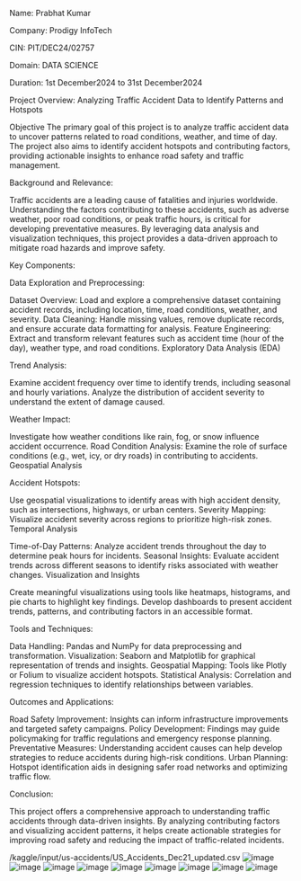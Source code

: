 Name: Prabhat Kumar

Company: Prodigy InfoTech

CIN: PIT/DEC24/02757

Domain: DATA SCIENCE

Duration: 1st December2024 to 31st December2024


Project Overview: Analyzing Traffic Accident Data to Identify Patterns and Hotspots

Objective
The primary goal of this project is to analyze traffic accident data to uncover patterns related to road conditions, weather, and time of day. The project also aims to identify accident hotspots and contributing factors, providing actionable insights to enhance road safety and traffic management.

Background and Relevance:

Traffic accidents are a leading cause of fatalities and injuries worldwide. Understanding the factors contributing to these accidents, such as adverse weather, poor road conditions, or peak traffic hours, is critical for developing preventative measures. By leveraging data analysis and visualization techniques, this project provides a data-driven approach to mitigate road hazards and improve safety.

Key Components:

Data Exploration and Preprocessing:

Dataset Overview: Load and explore a comprehensive dataset containing accident records, including location, time, road conditions, weather, and severity.
Data Cleaning: Handle missing values, remove duplicate records, and ensure accurate data formatting for analysis.
Feature Engineering: Extract and transform relevant features such as accident time (hour of the day), weather type, and road conditions.
Exploratory Data Analysis (EDA)

Trend Analysis:

Examine accident frequency over time to identify trends, including seasonal and hourly variations.
Analyze the distribution of accident severity to understand the extent of damage caused.

Weather Impact:

Investigate how weather conditions like rain, fog, or snow influence accident occurrence.
Road Condition Analysis:
Examine the role of surface conditions (e.g., wet, icy, or dry roads) in contributing to accidents.
Geospatial Analysis

Accident Hotspots:

Use geospatial visualizations to identify areas with high accident density, such as intersections, highways, or urban centers.
Severity Mapping:
Visualize accident severity across regions to prioritize high-risk zones.
Temporal Analysis

Time-of-Day Patterns:
Analyze accident trends throughout the day to determine peak hours for incidents.
Seasonal Insights:
Evaluate accident trends across different seasons to identify risks associated with weather changes.
Visualization and Insights

Create meaningful visualizations using tools like heatmaps, histograms, and pie charts to highlight key findings.
Develop dashboards to present accident trends, patterns, and contributing factors in an accessible format.

Tools and Techniques:

Data Handling: Pandas and NumPy for data preprocessing and transformation.
Visualization: Seaborn and Matplotlib for graphical representation of trends and insights.
Geospatial Mapping: Tools like Plotly or Folium to visualize accident hotspots.
Statistical Analysis: Correlation and regression techniques to identify relationships between variables.

Outcomes and Applications:

Road Safety Improvement: Insights can inform infrastructure improvements and targeted safety campaigns.
Policy Development: Findings may guide policymaking for traffic regulations and emergency response planning.
Preventative Measures: Understanding accident causes can help develop strategies to reduce accidents during high-risk conditions.
Urban Planning: Hotspot identification aids in designing safer road networks and optimizing traffic flow.

Conclusion:

This project offers a comprehensive approach to understanding traffic accidents through data-driven insights. By analyzing contributing factors and visualizing accident patterns, it helps create actionable strategies for improving road safety and reducing the impact of traffic-related incidents.

/kaggle/input/us-accidents/US_Accidents_Dec21_updated.csv
![image](https://github.com/user-attachments/assets/fbd40fcf-2cbf-48ce-8b24-94c7d22cbff3)
![image](https://github.com/user-attachments/assets/14bcdb8c-696d-4c56-b83f-b2b1279582fb)
![image](https://github.com/user-attachments/assets/a7cd5b03-892c-4b14-8cb2-54b1a9a90914)
![image](https://github.com/user-attachments/assets/bc6a84fe-7b57-44bc-885d-58cb52aa08ae)
![image](https://github.com/user-attachments/assets/20097f9c-4e7e-463b-b6bf-9852e7475be4)
![image](https://github.com/user-attachments/assets/5738d6d8-87b4-4fdd-9536-bf4d76a005e2)
![image](https://github.com/user-attachments/assets/15d60199-1be4-4bfb-94aa-96be2f6ff568)
![image](https://github.com/user-attachments/assets/63ec7f62-6df7-4476-aa1e-07b5bb574382)
![image](https://github.com/user-attachments/assets/7ece57ad-0165-4933-8480-f166b4f37572)








